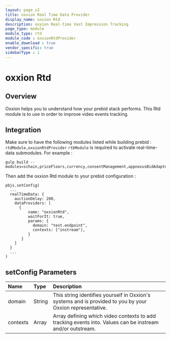 ```yaml
---
layout: page_v2
title: oxxion Real Time Data Provider
display_name: oxxion Rtd
description: oxxion Real-time Vast Impression Tracking
page_type: module
module_type: rtd
module_code : oxxionRtdProvider
enable_download : true
vendor_specific: true
sidebarType : 1
---
```


# oxxion Rtd

## Overview

Oxxion helps you to understand how your prebid stack performs.
This Rtd module is to use in order to improve video events tracking.

## Integration

Make sure to have the following modules listed while building prebid : `rtdModule,oxxionRtdProvider`
`rtbModule` is required to activate real-time-data submodules.
For example :
```
gulp build --modules=schain,priceFloors,currency,consentManagement,appnexusBidAdapter,rubiconBidAdapter,rtdModule,oxxionRtdProvider
```

Then add the oxxion Rtd module to your prebid configuration :
```
pbjs.setConfig(
  ...
  realTimeData: {
    auctionDelay: 200,
    dataProviders: [
      {
          name: "oxxionRtd",
          waitForIt: true,
          params: {
            domain: "test.endpoint",
            contexts: ["instream"],
          }
       }
    ]
  }
  ...
)
```

## setConfig Parameters

| Name                             | Type     | Description                                                                                                 |
|:---------------------------------|:---------|:------------------------------------------------------------------------------------------------------------|
| domain                           | String   | This string identifies yourself in Oxxion's systems and is provided to you by your Oxxion representative.   |
| contexts                         | Array    | Array defining which video contexts to add tracking events into. Values can be instream and/or outstream.   |

